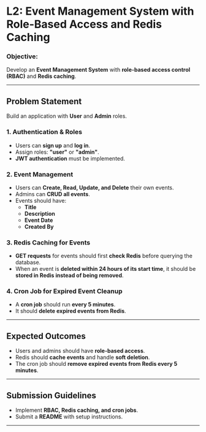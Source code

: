 # **L2: Event Management System with Role-Based Access and Redis Caching**  

### **Objective:**  
Develop an **Event Management System** with **role-based access control (RBAC)** and **Redis caching**.  

---  

## **Problem Statement**  

Build an application with **User** and **Admin** roles.  

### **1. Authentication & Roles**  
- Users can **sign up** and **log in**.  
- Assign roles: **"user"** or **"admin"**.  
- **JWT authentication** must be implemented.  

### **2. Event Management**  
- Users can **Create, Read, Update, and Delete** their own events.  
- Admins can **CRUD all events**.  
- Events should have:  
  - **Title**  
  - **Description**  
  - **Event Date**  
  - **Created By**  

### **3. Redis Caching for Events**  
- **GET requests** for events should first **check Redis** before querying the database.  
- When an event is **deleted within 24 hours of its start time**, it should be **stored in Redis instead of being removed**.  

### **4. Cron Job for Expired Event Cleanup**  
- A **cron job** should run **every 5 minutes**.  
- It should **delete expired events from Redis**.  

---  

## **Expected Outcomes**  
- Users and admins should have **role-based access**.  
- Redis should **cache events** and handle **soft deletion**.  
- The cron job should **remove expired events from Redis every 5 minutes**.  

---  

## **Submission Guidelines**  
- Implement **RBAC, Redis caching, and cron jobs**.  
- Submit a **README** with setup instructions.  

---

